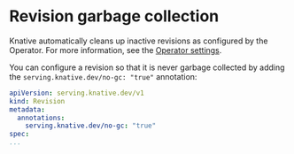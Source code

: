 # Revision garbage collection

Knative automatically cleans up inactive revisions as configured by the Operator. For more information, see the [Operator settings](../serving/configuration/revision-gc.md).

You can configure a revision so that it is never garbage collected by adding the `serving.knative.dev/no-gc: "true"` annotation:

```yaml
apiVersion: serving.knative.dev/v1
kind: Revision
metadata:
  annotations:
    serving.knative.dev/no-gc: "true"
spec:
...
```
